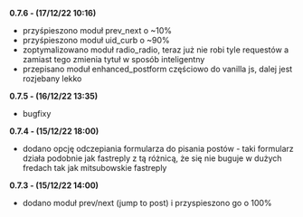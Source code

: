**0.7.6 - (17/12/22 10:16)**

* przyśpieszono moduł prev_next o ~10%
* przyśpieszono moduł uid_curb o ~90%
* zoptymalizowano moduł radio_radio, teraz już nie robi tyle requestów a zamiast tego zmienia tytuł w sposób inteligentny
* przepisano moduł enhanced_postform częściowo do vanilla js, dalej jest rozjebany lekko

**0.7.5 - (16/12/22 13:35)**

* bugfixy

**0.7.4 - (15/12/22 18:00)**

* dodano opcję odczepiania formularza do pisania postów - taki formularz działa podobnie jak fastreply z tą różnicą, że się nie buguje w dużych fredach tak jak mitsubowskie fastreply

**0.7.3 - (15/12/22 14:00)**

* dodano moduł prev/next (jump to post) i przyspieszono go o 100%
